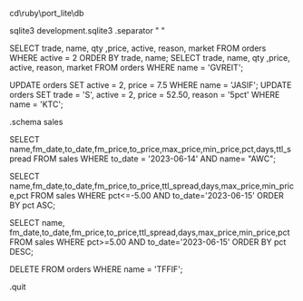
cd\ruby\port_lite\db

sqlite3 development.sqlite3
.separator " "

SELECT trade, name, qty ,price, active, reason, market FROM orders WHERE active = 2 ORDER BY trade, name;
SELECT trade, name, qty ,price, active, reason, market FROM orders WHERE name = 'GVREIT';

UPDATE orders SET active = 2, price = 7.5 WHERE name = 'JASIF';
UPDATE orders SET trade = 'S', active = 2, price = 52.50, reason = '5pct' WHERE name = 'KTC';

.schema sales

SELECT name,fm_date,to_date,fm_price,to_price,max_price,min_price,pct,days,ttl_spread FROM sales WHERE to_date = '2023-06-14' AND name= "AWC";

SELECT name,fm_date,to_date,fm_price,to_price,ttl_spread,days,max_price,min_price,pct FROM sales WHERE pct<=-5.00 AND to_date='2023-06-15' ORDER BY pct ASC;

SELECT name, fm_date,to_date,fm_price,to_price,ttl_spread,days,max_price,min_price,pct FROM sales WHERE pct>=5.00 AND to_date='2023-06-15' ORDER BY pct DESC;

DELETE FROM orders WHERE name = 'TFFIF';

.quit